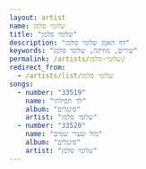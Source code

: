 ```yaml
---
layout: artist
name: שלומי סלמן
title: "שלומי סלמן"
description: "דף האמן שלומי סלמן"
keywords: "שירים, מוזיקה, שלומי סלמן"
permalink: /artists/שלומי-סלמן/
redirect_from:
  - /artists/list/שלומי סלמן
songs:
  - number: "33519"
    name: "לך תפילתי"
    album: "סינגלים"
    artist: "שלומי סלמן"
  - number: "33520"
    name: "מול שערי שמים"
    album: "סינגלים"
    artist: "שלומי סלמן"
---
```

